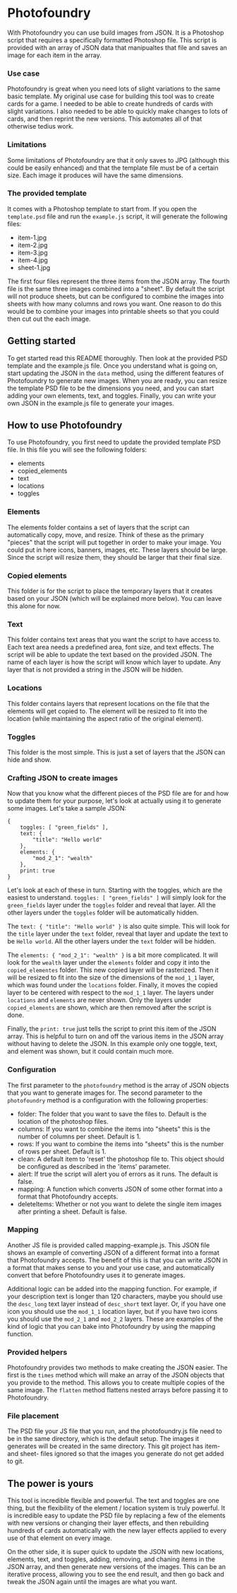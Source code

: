 # Photofoundry
With Photofoundry you can use build images from JSON. It is a Photoshop script that requires a specifically formatted Photoshop file. This script is provided with an array of JSON data that manipualtes that file and saves an image for each item in the array.

### Use case
Photofoundry is great when you need lots of slight variations to the same basic template. My original use case for building this tool was to create cards for a game. I needed to be able to create hundreds of cards with slight variations. I also needed to be able to quickly make changes to lots of cards, and then reprint the new versions. This automates all of that otherwise tedius work.

### Limitations
Some limitations of Photofoundry are that it only saves to JPG (although this could be easily enhanced) and that the template file must be of a certain size. Each image it produces will have the same dimensions.

### The provided template
It comes with a Photoshop template to start from. If you open the `template.psd` file and run the `example.js` script, it will generate the following files:

* item-1.jpg
* item-2.jpg
* item-3.jpg
* item-4.jpg
* sheet-1.jpg

The first four files represent the three items from the JSON array. The fourth file is the same three images combined into a "sheet". By default the script will not produce sheets, but can be configured to combine the images into sheets with how many columns and rows you want. One reason to do this would be to combine your images into printable sheets so that you could then cut out the each image.

## Getting started
To get started read this README thoroughly. Then look at the provided PSD template and the example.js file. Once you understand what is going on, start updating the JSON in the `data` method, using the different features of Photofoundry to generate new images. When you are ready, you can resize the template PSD file to be the dimensions you need, and you can start adding your own elements, text, and toggles. Finally, you can write your own JSON in the example.js file to generate your images.

## How to use Photofoundry
To use Photofoundry, you first need to update the provided template PSD file. In this file you will see the following folders:

- elements
- copied_elements
- text
- locations
- toggles

### Elements
The elements folder contains a set of layers that the script can automatically copy, move, and resize. Think of these as the primary "pieces" that the script will put together in order to make your image. You could put in here icons, banners, images, etc. These layers should be large. Since the script will resize them, they should be larger that their final size.

### Copied elements
This folder is for the script to place the temporary layers that it creates based on your JSON (which will be explained more below). You can leave this alone for now.

### Text
This folder contains text areas that you want the script to have access to. Each text area needs a predefined area, font size, and text effects. The script will be able to update the text based on the provided JSON. The name of each layer is how the script will know which layer to update. Any layer that is not provided a string in the JSON will be hidden.

### Locations
This folder contains layers that represent locations on the file that the elements will get copied to. The element will be resized to fit into the location (while maintaining the aspect ratio of the original element).

### Toggles
This folder is the most simple. This is just a set of layers that the JSON can hide and show.

### Crafting JSON to create images
Now that you know what the different pieces of the PSD file are for and how to update them for your purpose, let's look at actually using it to generate some images. Let's take a sample JSON:

```
{
    toggles: [ "green_fields" ],
    text: {
        "title": "Hello world"
    },
    elements: {
        "mod_2_1": "wealth"
    },
    print: true
}
```

Let's look at each of these in turn. Starting with the toggles, which are the easiest to understand. `toggles: [ "green_fields" ]` will simply look for the `green_fields` layer under the `toggles` folder and reveal that layer. All the other layers under the `toggles` folder will be automatically hidden.

The `text: { "title": "Hello world" }` is also quite simple. This will look for the `title` layer under the `text` folder, reveal that layer and update the text to be `Hello world`. All the other layers under the `text` folder will be hidden.

The `elements: { "mod_2_1": "wealth" }` is a bit more complicated. It will look for the `wealth` layer under the `elements` folder and copy it into the `copied_elementes` folder. This new copied layer will be rasterized. Then it will be resized to fit into the size of the dimensions of the `mod_1_1` layer, which was found under the `locations` folder. Finally, it moves the copied layer to be centered with respect to the `mod_1_1` layer. The layers under `locations` and `elements` are never shown. Only the layers under `copied_elements` are shown, which are then removed after the script is done.

Finally, the `print: true` just tells the script to print this item of the JSON array. This is helpful to turn on and off the various items in the JSON array without having to delete the JSON. In this example only one toggle, text, and element was shown, but it could contain much more.

### Configuration
The first parameter to the `photofoundry` method is the array of JSON objects that you want to generate images for. The second parameter to the `photofoundry` method is a configuration with the following properties:

 *  folder: The folder that you want to save the files to. Default is the location of the photoshop files.
 *  columns: If you want to combine the items into "sheets" this is the number of columns per sheet. Default is 1.
 *  rows: If you want to combine the items into "sheets" this is the number of rows per sheet. Default is 1.
 *  clean: A default item to 'reset' the photoshop file to. This object should be configured as described in the 'items' parameter.
 *  alert: If true the script will alert you of errors as it runs. The default is false.
 *  mapping: A function which converts JSON of some other format into a format that Photofoundry accepts.
 *  deleteItems: Whether or not you want to delete the single item images after printing a sheet. Default is false.

### Mapping
Another JS file is provided called mapping-example.js. This JSON file shows an example of converting JSON of a different format into a format that Photofoundry accepts. The benefit of this is that you can write JSON in a format that makes sense to you and your use case, and automatically convert that before Photofoundry uses it to generate images.

Additional logic can be added into the mapping function. For example, if your description text is longer than 120 characters, maybe you should use the `desc_long` text layer instead of `desc_short` text layer. Or, if you have one icon you should use the `mod_1_1` location layer, but if you have two icons you should use the `mod_2_1` and `mod_2_2` layers. These are examples of the kind of logic that you can bake into Photofoundry by using the mapping function.

### Provided helpers
Photofoundry provides two methods to make creating the JSON easier. The first is the `times` method which will make an array of the JSON objects that you provide to the method. This allows you to create multiple copies of the same image. The `flatten` method flattens nested arrays before passing it to Photofoundry.

### File placement
The PSD file your JS file that you run, and the photofoundry.js file need to be in the same directory, which is the default setup. The images it generates will be created in the same directory. This git project has item- and sheet- files ignored so that the images you generate do not get added to git.

## The power is yours
This tool is incredible flexible and powerful. The text and toggles are one thing, but the flexibility of the element / location system is truly powerful. It is incredible easy to update the PSD file by replacing a few of the elements with new versions or changing their layer effects, and then rebuilding hundreds of cards automatically with the new layer effects applied to every use of that element on every image.

On the other side, it is super quick to update the JSON with new locations, elements, text, and toggles, adding, removing, and chaning items in the JSON array, and then generate new versions of the images. This can be an iterative process, allowing you to see the end result, and then go back and tweak the JSON again until the images are what you want.
